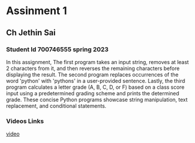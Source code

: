 # Assinment 1 
## Ch Jethin Sai  
### Student Id 700746555 spring 2023 
In this assignment,
The first program takes an input string, removes at least 2 characters from it, 
and then reverses the remaining characters before displaying the result. 
The second program replaces occurrences of the word 'python' with 'pythons' in a user-provided sentence. 
Lastly, the third program calculates a letter grade (A, B, C, D, or F) based on a class score input using a 
predetermined grading scheme and prints the determined grade. 
These concise Python programs showcase string manipulation, text replacement, and conditional statements.
### Videos Links
[video](https://drive.google.com/file/d/1aIKAQPMFXFsAsIFoFsb-HcBL6aRQludB/view?usp=drive_link)
